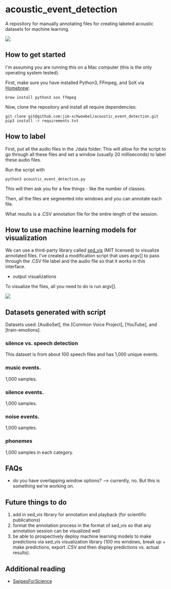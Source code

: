 # acoustic_event_detection
A repository for manually annotating files for creating labeled acoustic datasets for machine learning.

![](https://media.giphy.com/media/vybWlRniCXzZC/giphy.gif)

## How to get started

I'm assuming you are running this on a Mac computer (this is the only operating system tested).

First, make sure you have installed Python3, FFmpeg, and SoX via [Homebrew](https://brew.sh/):

```
brew install python3 sox ffmpeg
```

Now, clone the repository and install all require dependencies:

```
git clone git@github.com:jim-schwoebel/acoustic_event_detection.git
pip3 install -r requirements.txt
```

## How to label

First, put all the audio files in the ./data folder. This will allow for the script to go through all these files and set a window (usually 20 milliseconds) to label these audio files. 

Run the script with 
```
python3 acoustic_event_detection.py
```

This will then ask you for a few things - like the number of classes. 

Then, all the files are segmented into windows and you can annotate each file. 

What results is a .CSV annotation file for the entire length of the session.

## How to use machine learning models for visualization

We can use a third-party library called [sed_vis](https://github.com/TUT-ARG/sed_vis) (MIT licensed) to visualize annotated files. I've created a modification script that uses argv[] to pass through the .CSV file label and the audio file so that it works in this interface.

- output visualizations

To visualize the files, all you need to do is run argv[]. 

![](https://github.com/jim-schwoebel/acoustic_event_detection/blob/master/sed_vis/visualizers/Figure_1.png)

## Datasets generated with script

Datasets used: [AudioSet], the [Common Voice Project], [YouTube], and [train-emotions].

### silence vs. speech detection
This dataset is from about 100 speech files and has 1,000 unique events. 

### music events.
1,000 samples.

### silence events.
1,000 samples.

### noise events.
1,000 samples.

### phonemes 
1,000 samples in each category.

## FAQs

* do you have overlapping window options? --> currently, no. But this is something we're working on.

## Future things to do
1. add in sed_vis library for annotation and playback (for scientific publications) 
2. format the annotation process in the format of sed_vis so that any annotation session can be visualized well 
3. be able to prospectively deploy machine learning models to make predictions via sed_vis visualization library (100 ms windows, break up + make predictions, export .CSV and then display predictions vs. actual results). 

## Additional reading
* [SwipesForScience](https://github.com/SwipesForScience/SwipesForScience)
